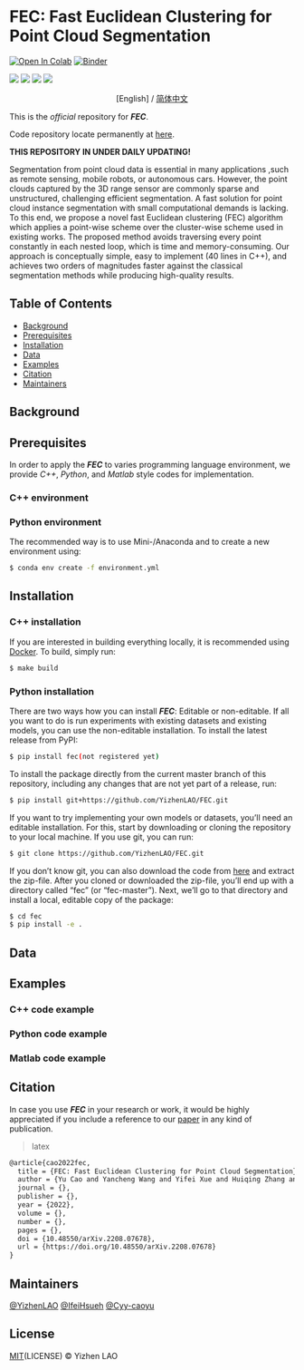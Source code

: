 
# FEC: Fast Euclidean Clustering for Point Cloud Segmentation

[![Open In Colab][image-1]][1]  [![Binder][image-2]][2]

<p>
	<a href="https://github.com/sindresorhus/123"><img src="https://camo.githubusercontent.com/abb97269de2982c379cbc128bba93ba724d8822bfbe082737772bd4feb59cb54/68747470733a2f2f63646e2e7261776769742e636f6d2f73696e647265736f726875732f617765736f6d652f643733303566333864323966656437386661383536353265336136336531353464643865383832392f6d656469612f62616467652e737667"></a>
	<a href="https://creativecommons.org/licenses/by/4.0/"><img src="https://camo.githubusercontent.com/bca967b18143b8a5b2ffe78bd4a1a30f6bc21de83bd8336f748e96498af38b38/68747470733a2f2f696d672e736869656c64732e696f2f62616467652f4c6963656e73652d43432532304259253230342e302d6c69676874677265792e737667"></a>
	<a href="https://creativecommons.org/licenses/by/4.0/"><img src="https://camo.githubusercontent.com/33126b4770aa6f169b2a93e75678d52647f19972fa8d205e478049966e3b1a07/68747470733a2f2f696d672e736869656c64732e696f2f62616467652f646f63732d737461626c652d627269676874677265656e2e7376673f7374796c653d666c6174266c6f6e6743616368653d74727565"></a>
	<a href="https://github.com/allegroai/clearml"><img src="https://camo.githubusercontent.com/f60861e75a851f69a1fb8a5c671ef233147b7781a13dae226dcc2c32166654c0/68747470733a2f2f696d672e736869656c64732e696f2f707970692f707976657273696f6e732f636c6561726d6c2e737667"></a>
</p>

<p align="center">[English] / <a href="./README_CN.md">简体中文</a></p>

This is the _official_ repository for _**FEC**_.

Code repository locate permanently at [here][3].

**THIS REPOSITORY IN UNDER DAILY UPDATING!**

Segmentation from point cloud data is essential in many applications ,such as remote sensing, mobile robots, or autonomous cars. However, the point clouds captured by the 3D range sensor are commonly sparse and unstructured, challenging efficient segmentation. A fast solution for point cloud instance segmentation with small computational demands is lacking. To this end, we propose a novel fast Euclidean clustering (FEC) algorithm which applies a point-wise scheme over the cluster-wise scheme used in existing works. The proposed method avoids traversing every point constantly in each nested loop, which is time and memory-consuming. Our approach is conceptually simple, easy to implement (40 lines in C++), and achieves two orders of magnitudes faster against the classical segmentation methods while producing high-quality results.

## Table of Contents

- [Background][4]
- [Prerequisites][5]
- [Installation][6]
- [Data][7]
- [Examples][8]
- [Citation][9]
- [Maintainers][10]

## Background

## Prerequisites

In order to apply the _**FEC**_ to varies programming language environment, we provide _C++_, _Python_, and _Matlab_ style codes for implementation.
### C++ environment
### Python environment
The recommended way is to use Mini-/Anaconda and to create a new environment using:
```sh
$ conda env create -f environment.yml
```

## Installation

### C++ installation
If you are interested in building everything locally, it is recommended using [Docker][11]. To build, simply run:
```sh
$ make build
```

### Python installation
There are two ways how you can install _**FEC**_: Editable or non-editable. If all you want to do is run experiments with existing datasets and existing models, you can use the non-editable installation. To install the latest release from PyPI:
```sh
$ pip install fec(not registered yet)
```
To install the package directly from the current master branch of this repository, including any changes that are not yet part of a release, run:
```sh
$ pip install git+https://github.com/YizhenLAO/FEC.git
```
If you want to try implementing your own models or datasets, you’ll need an editable installation. For this, start by downloading or cloning the repository to your local machine. If you use git, you can run:
```sh
$ git clone https://github.com/YizhenLAO/FEC.git
```
If you don’t know git, you can also download the code from [here][12] and extract the zip-file.
After you cloned or downloaded the zip-file, you’ll end up with a directory called “fec” (or “fec-master”). Next, we’ll go to that directory and install a local, editable copy of the package:
```sh
$ cd fec
$ pip install -e .
```

## Data

## Examples

### C++ code example

### Python code example

### Matlab code example

## Citation

In case you use _**FEC**_ in your research or work, it would be highly appreciated if you include a reference to our [paper]() in any kind of publication.

> latex
```latex
@article{cao2022fec,
  title = {FEC: Fast Euclidean Clustering for Point Cloud Segmentation},
  author = {Yu Cao and Yancheng Wang and Yifei Xue and Huiqing Zhang and Yizhen Lao},
  journal = {},
  publisher = {},
  year = {2022},
  volume = {},
  number = {},
  pages = {},
  doi = {10.48550/arXiv.2208.07678},
  url = {https://doi.org/10.48550/arXiv.2208.07678}
}
```

## Maintainers

[@YizhenLAO][14]
[@IfeiHsueh][15]
[@Cyy-caoyu][16]

## License

[MIT]()(LICENSE) © Yizhen LAO

[1]:	https://colab.research.google.com/github/bipinKrishnan/fastai_course/blob/master/bear_classifier.ipynb
[2]:	https://mybinder.org/v2/gh/bipinKrishnan/fastai_course/master
[3]:	https://github.com/YizhenLAO/FEC
[4]:	#background
[5]:	#prerequisites
[6]:	#installation
[7]:	#data
[8]:	#examples
[9]:	#citation
[10]:	#maintainers
[11]:	https://docs.docker.com/get-docker/
[12]:	https://github.com/YizhenLAO/FEC/archive/refs/heads/master.zip
[14]:	https://github.com/YizhenLAO
[15]:	https://github.com/IfeiHsueh
[16]:	https://github.com/Cyy-caoyu


[image-1]:	https://colab.research.google.com/assets/colab-badge.svg
[image-2]:	https://mybinder.org/badge_logo.svg